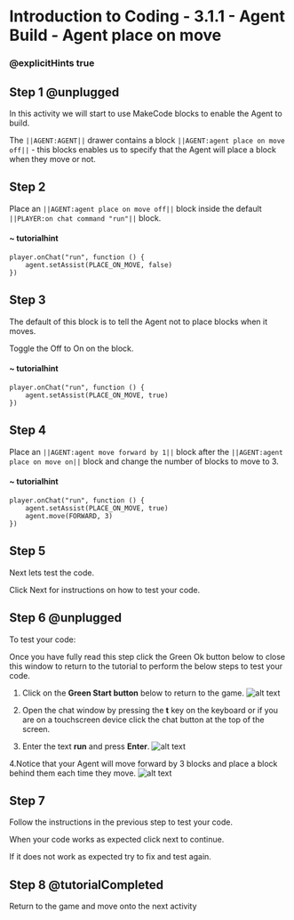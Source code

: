 # Introduction to Coding - 3.1.1 - Agent Build - Agent place on move

### @explicitHints true

## Step 1 @unplugged
In this activity we will start to use MakeCode blocks to enable the Agent to build.

The ``||AGENT:AGENT||`` drawer contains a block ``||AGENT:agent place on move off||`` - this blocks enables us to specify that the Agent will place a block when they move or not.

## Step 2
Place an ``||AGENT:agent place on move off||``  block inside the default ``||PLAYER:on chat command "run"||`` block.
#### ~ tutorialhint
```blocks
player.onChat("run", function () {
    agent.setAssist(PLACE_ON_MOVE, false)
})
```

## Step 3
The default of this block is to tell the Agent not to place blocks when it moves.

Toggle the Off to On on the block.

#### ~ tutorialhint
```blocks 
player.onChat("run", function () {
    agent.setAssist(PLACE_ON_MOVE, true)
})
```

## Step 4
Place an ``||AGENT:agent move forward by 1||`` block after the ``||AGENT:agent place on move on||`` block and change the number of blocks to move to 3.

#### ~ tutorialhint
```blocks 
player.onChat("run", function () {
    agent.setAssist(PLACE_ON_MOVE, true)
	agent.move(FORWARD, 3)
})
```

## Step 5
Next lets test the code.

Click Next for instructions on how to test your code.

## Step 6 @unplugged
To test your code:

Once you have fully read this step click the Green Ok button below to close this window to return to the tutorial to perform the below steps to test your code.

1. Click on the **Green Start button** below to return to the game.
![alt text](https://introductionv3.codingcredentials.com/Lesson3/3.1.1/images/4.jpg?raw=true "Start")


2. Open the chat window by pressing the **t** key on the keyboard or if you are on a touchscreen device click the chat button at the top of the screen.


3. Enter the text **run** and press **Enter**.
![alt text](https://introductionv3.codingcredentials.com/Lesson4/4.1.1/images/1.jpg?raw=true "Run")


4.Notice that your Agent will move forward by 3 blocks and place a block behind them each time they move.
![alt text](https://introductionv3.codingcredentials.com/Lesson4/4.1.1/images/5.jpg?raw=true "Run")

## Step 7
Follow the instructions in the previous step to test your code.

When your code works as expected click next to continue.

If it does not work as expected try to fix and test again.

## Step 8 @tutorialCompleted
Return to the game and move onto the next activity
